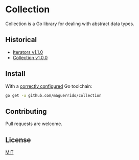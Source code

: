 # Collection
Collection is a Go library for dealing with abstract data types.

## Historical
* [Iterators v1.1.0](https://github.com/maguerrido/collection/releases/tag/v1.1.0)
* [Collection v1.0.0](https://github.com/maguerrido/collection/releases/tag/v1.0.0)

## Install
With a [correctly configured](https://golang.org/doc/install#testing) Go toolchain:
```bash
go get -u github.com/maguerrido/collection
```

## Contributing
Pull requests are welcome.

## License
[MIT](https://choosealicense.com/licenses/mit/)

